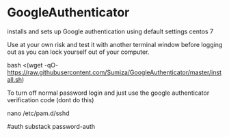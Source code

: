 # GoogleAuthenticator
installs and sets up Google authentication using default settings centos 7

Use at your own risk and test it with another terminal window before logging out as you can lock yourself out of your computer.

bash <(wget -qO- https://raw.githubusercontent.com/Sumiza/GoogleAuthenticator/master/install.sh)

To turn off normal password login and just use the google authenticator verification code (dont do this)

nano /etc/pam.d/sshd

#auth       substack     password-auth
